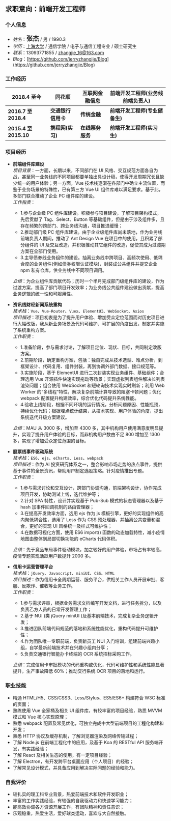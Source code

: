 ## 求职意向：前端开发工程师



### **个人信息**    

* *姓名*：<strong style="font-size: 20px;">张杰</strong> / 男 / 1990.3
* *学历*：[上海大学](https://baike.baidu.com/item/%E4%B8%8A%E6%B5%B7%E5%A4%A7%E5%AD%A6/319190?fr=aladdin) / 通信学院 / 电子与通信工程专业 / 硕士研究生
* *联系*：13093771855 / [zhangjie_16@163.com](zhangjie_16@163.com)
* *Blog*：[https://github.com/jerryzhangjie/Blog](https://github.com/jerryzhangjie/Blog)



### **工作经历**

|2018.4 至今|同花顺|互联网金融信息|前端开发工程师(业务线前端负责人)
|--------|--------|--------|--------
|**2016.7 至 2018.4**|**交通银行信用卡**|**传统金融**|**前端开发工程师(专业储备生)**
|**2015.4 至 2015.10**|**携程网(实习)**|**在线票务服务**|**前端开发工程师(实习生)**



### **项目经历**

* **前端组件库建设**      
*项目背景*：一方面，长期以来，不同部门在 UI 风格、交互规范方面各自为战，甚至同一业务线的不同项目都要单独出具设计稿，使得开发周期冗长且缺少统一的用户体验；另一方面，Vue 技术栈逐渐在各部门中确立主流位置，而鉴于业务场景的特殊性，已有第三方 Vue UI 组件库难以满足要求。基于此，多部门联合推动了企业 PC 组件库的建设。    
*工作指责*：    
  * 1.参与企业级 PC 组件库建设。积极参与项目建设，了解项目架构模式，先后贡献了 Tag、Select、Button 等基础组件，但是由于涉及组件多，且存在频繁的跨部门、跨业务线沟通，项目推进缓慢；
  * 2.推动部门级 PC 组件库建设。由于企业级组件库尚未落地，作为业务线前端负责人期间，推动了 Ant Design Vue 在项目中的使用，且积累了部分组件的 UI 及交互改造，并积极推动其它组件的改造，促使其成为过渡期方案在全部门使用。
  * 3.主导债券线业务组件的建设。抽离业务线中跨项目、高频次使用、低耦合度的业务组件(例如债券权限认证模块)，封装成公共组件并提交企业 npm 私有仓库，供业务线中不同项目调用。

  *业绩*：为企业组件库贡献代码；历时一个半月完成部门级组件库的建设，作为过渡方案，提高了部门项目开发效率；为业务线公共组件建设做出贡献，提高业务逻辑的统一性和可服用性。

* **资讯线财经新闻系统重构**        
*技术栈*：`Vue`、`Vue-Router`、`Vuex`、`ElementUI`、`WebSocket`、`Axios`      
*项目描述*：项目初衷是为了提升用户体验、增加受众定位范围而对历史项目进行大幅改版，我从新业务场景及代码可维护、可扩展的角度出发，制定并实施了系统重构方案。    
*工作职责*：
  * 1.准备阶段，参与需求讨论，了解项目定位、现状、目标，共同制定改版方案。    
  * 2.前期阶段，确定重构方案，包括：独自完成从技术选型、难点分析，到框架设计、代码复用、组件封装，再到协调外部门数据、接口规范等。    
  * 3.实施阶段，基于 ElementUI 进行二次封装实现业务组件、基础组件；合理选用 Vue 开源插件快速实现拖动等场景；实现虚拟列表组件解决长列表渲染问题；组合使用 WebSocket 和短轮询技术实现实时刷新；利用 Web Worker 的“多线程”特性，解决复杂前端计算导致的阻塞卡顿问题；优化 webpack 配置提升构建效率，综合优化代码提升系统性能。    
  * 4.验收上线阶段，根据不同环境的运行情况，分析问题原因、性能瓶颈，持续优化代码；根据埋点统计结果，从技术实现、用户体验的角度，提出系统迭代升级方案建议。    

  *业绩*：MAU 从 3000 多，增加至 4300 多，其中机构用户使用满意度明显提升，实现了提升用户体验的目标，而非机构用户数由不足 800 增加至 1300 多，实现了增加受众定位范围的目标。

* **股票线事件驱动系统**        
*技术栈*：`ES6`、`ejs`、`eCharts`、`Less`、`webpack`        
*项目描述*：作为 AI 投资研究体系之一，整合影响市场走势的热点事件，提供基于事件的全景资讯，帮助用户制定选股策略。针对疫情推出专题。    
*工作职责*：
  * 1.参与需求讨论和交互设计，跨部门协调沟通，前端架构设计，协作完成项目开发，协助测试上线，迭代维护等；
  * 2.针对 SPA 特性，设计并实现基于 Pub-Sub 模式的状态管理器以及基于 hash 加事件回调机制的路由管理器；
  * 3.在提高开发效率方面，选用 ejs 作为 js 模板引擎，更好的实现组件的高内聚低耦合性，选用了 Less 作为 CSS 预处理器，并抽离公共变量和混合，更好的实现 UI 风格统一及样式可维护性；
  * 4.在数据可视化方面，使用 ES6 import() 函数的动态加载特性，减小疫情地图由整体到局部切换功能的 eCharts 代码体积。    

  *业绩*：先于竞品布局事件驱动模块，加之较好的用户体验，市场占有率较高，疫情专题实现活跃用户数提升 2000 多。

* **信用卡运营管理平台**        
*技术栈*：`jQuery`、`Javascript`、`miniUI`、`CSS`、`HTML`  
*项目描述*：作为信用卡全周期运营、服务平台，供相关工作人员开展审批、客服、反欺诈、催收等业务工作。  
*工作职责*：
  * 1.参与需求评审，根据业务需求文档编写开发文档，进行任务拆分，以及负责乙方人员的日常开发管理工作；
  * 2.基于 NUI (类 jQuery miniUI )及基本前端技术，完成复杂业务逻辑开发；
  * 3.推进团队前端代码规范的落地和系统性能优化，重构代码提升可维护性；
  * 4.作为团队唯一专职前端，负责新员工 NUI 入门培训，组建前端兴趣小组，自学最新前端技术并在兴趣小组内分享；
  * 5.负责交通银行智能办卡终端的 OCR 系统招标采购工作。   

  *业绩*：完成信用卡审批模块的代码重构或优化，代码可维护性和系统性能显著提升，生产事故降低 60%；推动交行系统 OCR 项目的落地和运行。



### **职业技能**

* 精通 HTML/H5、CSS/CSS3、Less/Stylus、ES5/ES6+ 构建符合 W3C 标准的页面；
* 熟练使用 Vue 全家桶及相关 UI 组件库，有较丰富的项目经验，熟悉 MVVM 模式和 Vue 核心实现原理；
* 熟悉 webpack 配置及常见优化，可独立完成中大型前端项目的工程化构建和开发；
* 熟悉 HTTP 协议及缓存机制，了解浏览器渲染及网络传输过程；
* 了解 Node.js 在前端工程化中的应用，及基于 Koa 的 RESTful API 服务端开发，有实践经验；
* 了解 React 及相关生态的使用，有一定项目经验；
* 了解 Electron，有开发跨平台桌面应用（个人项目）的经验；
* 了解常见设计模式，并具备应用到解决实际问题的经验和能力。



### **自我评价**        

* 较扎实的理工科专业背景，热爱前端技术和软件开发职业；
* 丰富的工作实践经验，有较强的自我驱动力和快速学习能力；
* 能高效协调各方资源开展工作，有团队精神和责任意识；
* 乐观稳重，热爱生活，爱好球类运动，喜欢与大自然接触。
